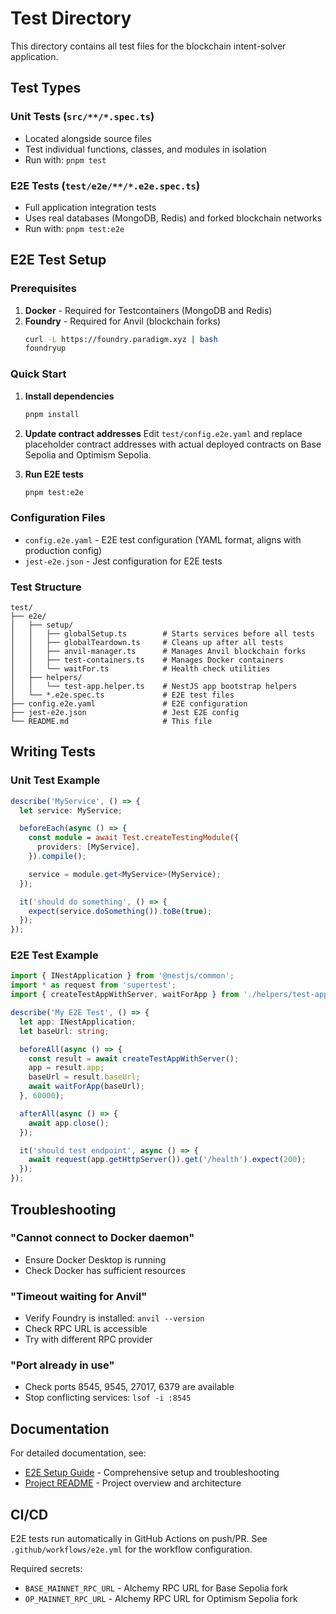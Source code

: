 # Test Directory

This directory contains all test files for the blockchain intent-solver application.

## Test Types

### Unit Tests (`src/**/*.spec.ts`)

- Located alongside source files
- Test individual functions, classes, and modules in isolation
- Run with: `pnpm test`

### E2E Tests (`test/e2e/**/*.e2e.spec.ts`)

- Full application integration tests
- Uses real databases (MongoDB, Redis) and forked blockchain networks
- Run with: `pnpm test:e2e`

## E2E Test Setup

### Prerequisites

1. **Docker** - Required for Testcontainers (MongoDB and Redis)
2. **Foundry** - Required for Anvil (blockchain forks)
   ```bash
   curl -L https://foundry.paradigm.xyz | bash
   foundryup
   ```

### Quick Start

1. **Install dependencies**

   ```bash
   pnpm install
   ```

2. **Update contract addresses**
   Edit `test/config.e2e.yaml` and replace placeholder contract addresses with actual deployed contracts on Base Sepolia and Optimism Sepolia.

3. **Run E2E tests**
   ```bash
   pnpm test:e2e
   ```

### Configuration Files

- `config.e2e.yaml` - E2E test configuration (YAML format, aligns with production config)
- `jest-e2e.json` - Jest configuration for E2E tests

### Test Structure

```
test/
├── e2e/
│   ├── setup/
│   │   ├── globalSetup.ts        # Starts services before all tests
│   │   ├── globalTeardown.ts     # Cleans up after all tests
│   │   ├── anvil-manager.ts      # Manages Anvil blockchain forks
│   │   ├── test-containers.ts    # Manages Docker containers
│   │   └── waitFor.ts            # Health check utilities
│   ├── helpers/
│   │   └── test-app.helper.ts    # NestJS app bootstrap helpers
│   └── *.e2e.spec.ts             # E2E test files
├── config.e2e.yaml               # E2E configuration
├── jest-e2e.json                 # Jest E2E config
└── README.md                     # This file
```

## Writing Tests

### Unit Test Example

```typescript
describe('MyService', () => {
  let service: MyService;

  beforeEach(async () => {
    const module = await Test.createTestingModule({
      providers: [MyService],
    }).compile();

    service = module.get<MyService>(MyService);
  });

  it('should do something', () => {
    expect(service.doSomething()).toBe(true);
  });
});
```

### E2E Test Example

```typescript
import { INestApplication } from '@nestjs/common';
import * as request from 'supertest';
import { createTestAppWithServer, waitForApp } from './helpers/test-app.helper';

describe('My E2E Test', () => {
  let app: INestApplication;
  let baseUrl: string;

  beforeAll(async () => {
    const result = await createTestAppWithServer();
    app = result.app;
    baseUrl = result.baseUrl;
    await waitForApp(baseUrl);
  }, 60000);

  afterAll(async () => {
    await app.close();
  });

  it('should test endpoint', async () => {
    await request(app.getHttpServer()).get('/health').expect(200);
  });
});
```

## Troubleshooting

### "Cannot connect to Docker daemon"

- Ensure Docker Desktop is running
- Check Docker has sufficient resources

### "Timeout waiting for Anvil"

- Verify Foundry is installed: `anvil --version`
- Check RPC URL is accessible
- Try with different RPC provider

### "Port already in use"

- Check ports 8545, 9545, 27017, 6379 are available
- Stop conflicting services: `lsof -i :8545`

## Documentation

For detailed documentation, see:

- [E2E Setup Guide](../docs/e2e-setup.md) - Comprehensive setup and troubleshooting
- [Project README](../README.md) - Project overview and architecture

## CI/CD

E2E tests run automatically in GitHub Actions on push/PR. See `.github/workflows/e2e.yml` for the workflow configuration.

Required secrets:

- `BASE_MAINNET_RPC_URL` - Alchemy RPC URL for Base Sepolia fork
- `OP_MAINNET_RPC_URL` - Alchemy RPC URL for Optimism Sepolia fork
